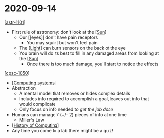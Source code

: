 # 2020-09-14

[[astr-1101]]

- First rule of astronomy: don't look at the [[Sun]]
  - Our [[eyes]] don't have pain receptors
    - You may squint but won't feel pain
  - The [[Light]] can burn sensors on the back of the eye
  - You brain will do its best to fill in any damaged areas from looking at the [[Sun]]
    - Once there is too much damage, you'll start to notice the effects

[[cpsc-1050]]

- [[Computing systems]]
- Abstraction
  - A mental model that removes or hides complex details
  - Includes info required to accomplish a goal, leaves out info that would complicate
  - Only focus on info needed to _get the job done_
- Humans can manage 7 (+/- 2) pieces of info at one time
  - Miller's Law
- [[History of Computing]]
- Any time you come to a lab there might be a quiz!

[//begin]: # "Autogenerated link references for markdown compatibility"
[astr-1101]: ../astr-1101 "ASTR 1101 - Intro to the Solar System"
[Sun]: ../sun "Sun"
[Light]: ../light "Light"
[cpsc-1050]: ../cpsc-1050 "CPSC 1050 - Introduction to Computer Science"
[Computing systems]: ../computing-systems "Computing Systems"
[History of Computing]: ../history-of-computing "History of Computing"
[//end]: # "Autogenerated link references"
